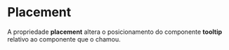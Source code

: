 # Placement

A propriedade **placement** altera o posicionamento do componente **tooltip** relativo ao componente que o chamou.